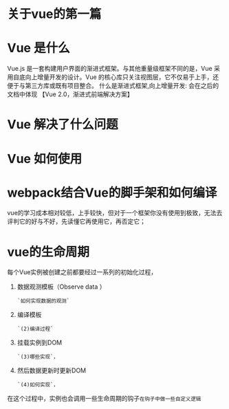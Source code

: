 # 关于vue的第一篇

# Vue 是什么
Vue.js 是一套构建用户界面的渐进式框架。与其他重量级框架不同的是，Vue 采用自底向上增量开发的设计。Vue 的核心库只关注视图层，它不仅易于上手，还便于与第三方库或既有项目整合。
什么是渐进式框架,向上增量开发: 会在之后的文档中体现 【Vue 2.0，渐进式前端解决方案】







# Vue 解决了什么问题

# Vue 如何使用

# webpack结合Vue的脚手架和如何编译



vue的学习成本相对较低，上手较快，但对于一个框架你没有使用到极致，无法去评判它的好与不好，先读懂它再使用它，再否定它；

# vue的生命周期

每个Vue实例被创建之前都要经过一系列的初始化过程，
 1. 数据观测模板（Observe data ）
    ```
    `如何实现数据的观测`
    ```
 2. 编译模板
    ```
    `(2)编译过程`
    ```
 3. 挂载实例到DOM
    ```
    `(3)哪些实现`，
    ```
 4. 然后数据更新时更新DOM
    ```
    `(4)如何实现`，
    ```
 在这个过程中，实例也会调用一些生命周期的钩子`在钩子中做一些自定义逻辑`